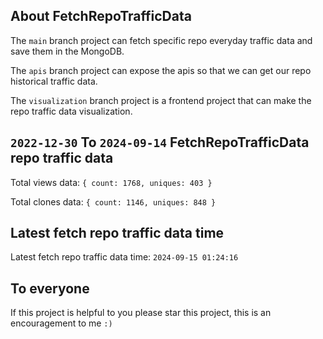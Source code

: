 ## About FetchRepoTrafficData

The `main` branch project can fetch specific repo everyday traffic data and save them in the MongoDB.

The `apis` branch project can expose the apis so that we can get our repo historical traffic data.

The `visualization` branch project is a frontend project that can make the repo traffic data visualization.

## `2022-12-30` To `2024-09-14` FetchRepoTrafficData repo traffic data

Total views data: `{ count: 1768, uniques: 403 }`

Total clones data: `{ count: 1146, uniques: 848 }`

## Latest fetch repo traffic data time

Latest fetch repo traffic data time: `2024-09-15 01:24:16`

## To everyone

If this project is helpful to you please star this project, this is an encouragement to me `:)`



